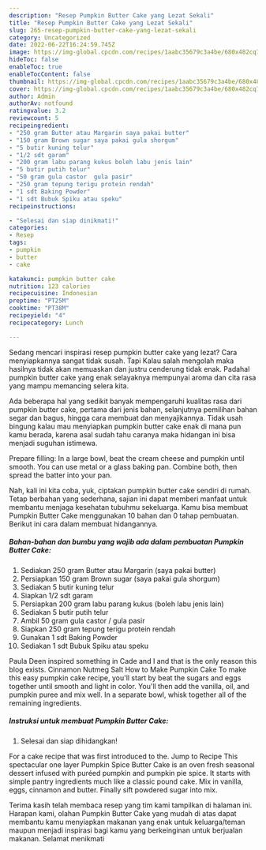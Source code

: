 ```yaml
---
description: "Resep Pumpkin Butter Cake yang Lezat Sekali"
title: "Resep Pumpkin Butter Cake yang Lezat Sekali"
slug: 265-resep-pumpkin-butter-cake-yang-lezat-sekali
category: Uncategorized
date: 2022-06-22T16:24:59.745Z
image: https://img-global.cpcdn.com/recipes/1aabc35679c3a4be/680x482cq70/pumpkin-butter-cake-foto-resep-utama.jpg
hideToc: false
enableToc: true
enableTocContent: false
thumbnail: https://img-global.cpcdn.com/recipes/1aabc35679c3a4be/680x482cq70/pumpkin-butter-cake-foto-resep-utama.jpg
cover: https://img-global.cpcdn.com/recipes/1aabc35679c3a4be/680x482cq70/pumpkin-butter-cake-foto-resep-utama.jpg
author: Admin
authorAv: notfound
ratingvalue: 3.2
reviewcount: 5
recipeingredient:
- "250 gram Butter atau Margarin saya pakai butter"
- "150 gram Brown sugar saya pakai gula shorgum"
- "5 butir kuning telur"
- "1/2 sdt garam"
- "200 gram labu parang kukus boleh labu jenis lain"
- "5 butir putih telur"
- "50 gram gula castor  gula pasir"
- "250 gram tepung terigu protein rendah"
- "1 sdt Baking Powder"
- "1 sdt Bubuk Spiku atau speku"
recipeinstructions:

- "Selesai dan siap dinikmati!"
categories:
- Resep
tags:
- pumpkin
- butter
- cake

katakunci: pumpkin butter cake 
nutrition: 123 calories
recipecuisine: Indonesian
preptime: "PT25M"
cooktime: "PT38M"
recipeyield: "4"
recipecategory: Lunch

---
```



Sedang mencari inspirasi resep pumpkin butter cake yang lezat? Cara menyiapkannya sangat tidak susah. Tapi Kalau salah mengolah maka hasilnya tidak akan memuaskan dan justru cenderung tidak enak. Padahal pumpkin butter cake yang enak selayaknya mempunyai aroma dan cita rasa yang mampu memancing selera kita.


Ada beberapa hal yang sedikit banyak mempengaruhi kualitas rasa dari pumpkin butter cake, pertama dari jenis bahan, selanjutnya pemilihan bahan segar dan bagus, hingga cara membuat dan menyajikannya. Tidak usah bingung kalau mau menyiapkan pumpkin butter cake enak di mana pun kamu berada, karena asal sudah tahu caranya maka hidangan ini bisa menjadi suguhan istimewa.

Prepare filling: In a large bowl, beat the cream cheese and pumpkin until smooth. You can use metal or a glass baking pan. Combine both, then spread the batter into your pan.


Nah, kali ini kita coba, yuk, ciptakan pumpkin butter cake sendiri di rumah. Tetap berbahan yang sederhana, sajian ini dapat memberi manfaat untuk membantu menjaga kesehatan tubuhmu sekeluarga. Kamu bisa membuat Pumpkin Butter Cake menggunakan 10 bahan dan 0 tahap pembuatan. Berikut ini cara dalam membuat hidangannya.

<!--inarticleads1-->

##### Bahan-bahan dan bumbu yang wajib ada dalam pembuatan Pumpkin Butter Cake:

1. Sediakan 250 gram Butter atau Margarin (saya pakai butter)
1. Persiapkan 150 gram Brown sugar (saya pakai gula shorgum)
1. Sediakan 5 butir kuning telur
1. Siapkan 1/2 sdt garam
1. Persiapkan 200 gram labu parang kukus (boleh labu jenis lain)
1. Sediakan 5 butir putih telur
1. Ambil 50 gram gula castor / gula pasir
1. Siapkan 250 gram tepung terigu protein rendah
1. Gunakan 1 sdt Baking Powder
1. Sediakan 1 sdt Bubuk Spiku atau speku


Paula Deen inspired something in Cade and I and that is the only reason this blog exists. Cinnamon Nutmeg Salt How to Make Pumpkin Cake To make this easy pumpkin cake recipe, you&#39;ll start by beat the sugars and eggs together until smooth and light in color. You&#39;ll then add the vanilla, oil, and pumpkin puree and mix well. In a separate bowl, whisk together all of the remaining ingredients. 

<!--inarticleads2-->

##### Instruksi untuk membuat Pumpkin Butter Cake:


1. Selesai dan siap dihidangkan!

For a cake recipe that was first introduced to the. Jump to Recipe This spectacular one layer Pumpkin Spice Butter Cake is an oven fresh seasonal dessert infused with puréed pumpkin and pumpkin pie spice. It starts with simple pantry ingredients much like a classic pound cake. Mix in vanilla, eggs, cinnamon and butter. Finally sift powdered sugar into mix. 

Terima kasih telah membaca resep yang tim kami tampilkan di halaman ini. Harapan kami, olahan Pumpkin Butter Cake yang mudah di atas dapat membantu kamu menyiapkan makanan yang enak untuk keluarga/teman maupun menjadi inspirasi bagi kamu yang berkeinginan untuk berjualan makanan. Selamat menikmati
